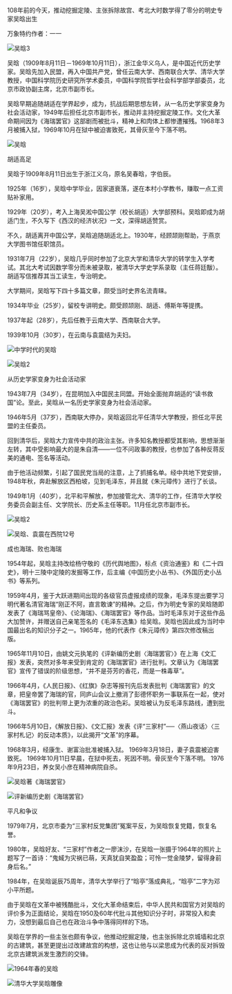 108年前的今天，推动挖掘定陵、主张拆除故宫、考北大时数学得了零分的明史专家吴晗出生



万象特约作者：一一



![吴晗3](D:\zhuj\历史上的今天\1011\吴晗3.jpg)

吴晗（1909年8月11日－1969年10月11日），浙江金华义乌人，是中国近代历史学家。吴晗先加入民盟，再入中国共产党，曾任云南大学、西南联合大学、清华大学教授，中国科学院历史研究所学术委员，中国科学院哲学社会科学部学部委员，北京市政协副主席，北京市副市长。

吴晗早期追随胡适在学界起步，成为，抗战后期思想左转，从一名历史学家变身为社会活动家，1949年后担任北京市副市长，推动并主持挖掘定陵工作。文化大革命期间因为《海瑞罢官》这部剧而被批斗，精神上和肉体上都惨遭摧残。1968年3月被捕入狱，1969年10月在狱中被迫害致死，其骨灰至今下落不明。

![吴晗](D:\zhuj\历史上的今天\1011\吴晗.jpg)

胡适高足

吴晗于1909年8月11日出生于浙江义乌，原名吴春晗，字伯辰。

1925年（16岁），吴晗中学毕业，因家道衰落，遂在本村小学教书，赚取一点工资贴补家用。

1929年（20岁），考入上海吴淞中国公学（校长胡适）大学部预科。吴晗即成为胡适门生，不久写下《西汉的经济状况》一文，深得胡适赞赏。

不久，胡适离开中国公学，吴晗追随胡适北上。1930年，经顾颉刚帮助，于燕京大学图书馆任职馆员。

1931年7月（22岁），吴晗几乎同时参加了北京大学和清华大学的转学生入学考试。其北大考试因数学零分而未被录取，被清华大学史学系录取（主任蒋廷黻）。胡适写信推荐其当工读生，专治明史。

大学期间，吴晗写下四十多篇文章，颇受当时史界名流青睐。

1934年毕业（25岁），留校专讲明史。颇受顾颉刚、胡适、傅斯年等提携。

1937年起（28岁），先后任教于云南大学、西南联合大学。

1939年10月（30岁），在云南与袁震结为夫妇。

![中学时代的吴晗](D:\zhuj\历史上的今天\1011\中学时代的吴晗.jpg)

![吴晗2](D:\zhuj\历史上的今天\1011\吴晗2.jpg)

从历史学家变身为社会活动家

1943年7月（34岁），在昆明加入中国民主同盟。开始全面抛弃胡适的“读书救国”论。至此，吴晗从一名历史学家变身为社会活动家。

1946年5月（37岁），西南联大停办，吴晗返回北平任清华大学教授，担任北平民盟的主任委员。

回到清华后，吴晗大力宣传中共的政治主张。许多知名教授都受其影响，思想渐渐左转，其中受影响最大的是朱自清——一位不问政事的教授，也参加了各种反蒋反美的通电、签名等活动。

由于他活动频繁，引起了国民党当局的注意，上了抓捕名单。经中共地下党安排，1948年秋，奔赴解放区西柏坡，见到毛泽东，并且就《朱元璋传》进行了长谈。

1949年1月（40岁），北平和平解放，参加接管北大、清华的工作，任清华大学校务委员会副主任、文学院长、历史系主任等职。11月任北京市副市长。

![吴晗2](D:\zhuj\历史上的今天\1011\吴晗（左2）与周恩来（左3）等合影.jpg)

![吴晗、袁震在西院12号](D:\zhuj\历史上的今天\1011\吴晗、袁震在西院12号.jpg)

成也海瑞、败也海瑞

1954年起，吴晗主持改绘杨守敬的《历代舆地图》，标点《资治通鉴》和《二十四史》，明十三陵中定陵的发掘等工作，后主编《中国历史小丛书》、《外国历史小丛书》等系列。

1959年4月，鉴于大跃进期间出现的各级官员虚报成绩的现象，毛泽东提出要学习明代著名清官海瑞“刚正不阿，直言敢谏”的精神。之后，作为明史专家的吴晗随即发表了《海瑞骂皇帝》、《论海瑞》、《海瑞罢官》等作品。当时毛泽东对于这些作品大加赞许，并赠送自己亲笔签名的《毛泽东选集》给吴晗。吴晗也因此成为当时中国最出名的知识分子之一。1965年，他的代表作《朱元璋传》第四次修改稿出版。

1965年11月10日，由姚文元执笔的《评新编历史剧〈海瑞罢官〉》在上海《文汇报》发表，突然对多年来受到肯定的《海瑞罢官》进行批判。文章认为《海瑞罢官》宣传了错误的阶级思想，“并不是芬芳的香花，而是一株毒草”。

1966年4月，《人民日报》、《红旗》杂志等报刊先后发表批判《海瑞罢官》的文章，把皇帝罢了海瑞的官，同庐山会议上撤消了彭德怀职务一事联系在一起，使对《海瑞罢官》的批判带上更为浓重的政治色彩。吴晗被认为反毛泽东路线，遭到批斗。

1966年5月10日，《解放日报》、《文汇报》发表《评“三家村”──〈燕山夜话〉〈三家村札记〉的反动本质》，以此揭开“文革”的序幕。

1968年3月，经康生、谢富治批准被捕入狱。 1969年3月18日，妻子袁震被迫害致死。 1969年10月11日早晨，在狱中死去，死因不明。骨灰至今下落不明。 1976年9月23日，养女吴小彦在精神病院自杀。

![吴晗著《海瑞罢官》](D:\zhuj\历史上的今天\1011\吴晗著《海瑞罢官》.jpg)

![评新编历史剧《海瑞罢官》](D:\zhuj\历史上的今天\1011\评新编历史剧《海瑞罢官》.jpg)

平凡和争议

1979年7月，北京市委为“三家村反党集团”冤案平反，为吴晗恢复党籍，恢复名誉。

1980年，吴晗好友、“三家村”作者之一廖沫沙，在吴晗一张摄于1964年的照片上题写了一首诗：“鬼蜮为灾祸已萌，天真犹自笑盈盈；可怜一觉金陵梦，留得身前身后名。”

1984年，在吴晗诞辰75周年，清华大学举行了“晗亭”落成典礼，“晗亭”二字为邓小平所题。

由于吴晗在文革中被残酷批斗，文化大革命结束后，中华人民共和国官方对吴晗的评价多为正面结论，吴晗在1950及60年代批斗其他知识分子时，非常投入和卖力，没想到最后自己也在政治斗争中落得同样的下场。

吴晗在学界的一些主张也颇有争议，他推动挖掘定陵，也主张拆除北京城墙和北京的古建筑，甚至更提出过改建故宫的构想，这也让他与以梁思成为代表的反对拆毁北京古建筑派发生激烈的交锋。



![1964年春的吴晗](D:\zhuj\历史上的今天\1011\1964年春的吴晗.jpg)

![清华大学吴晗雕像](D:\zhuj\历史上的今天\1011\清华大学吴晗雕像.jpg)